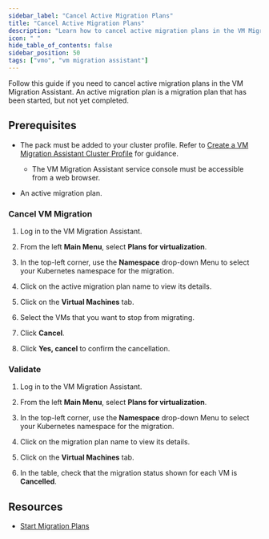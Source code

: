 ```yaml
---
sidebar_label: "Cancel Active Migration Plans"
title: "Cancel Active Migration Plans"
description: "Learn how to cancel active migration plans in the VM Migration Assistant"
icon: " "
hide_table_of_contents: false
sidebar_position: 50
tags: ["vmo", "vm migration assistant"]
---
```


Follow this guide if you need to cancel active migration plans in the VM Migration Assistant. An active migration plan
is a migration plan that has been started, but not yet completed.

## Prerequisites

<!--prettier-ignore-->
- The <VersionedLink text="Virtual Machine Migration Assistant" url="/integrations/packs/?pack=vm-migration-assistant-pack"/> pack must be added to your cluster profile. Refer to [Create a VM Migration Assistant Cluster Profile](./create-vm-migration-assistant-profile.md) for guidance.
  - The VM Migration Assistant service console must be accessible from a web browser.

- An active migration plan.

### Cancel VM Migration

1. Log in to the VM Migration Assistant.

2. From the left **Main Menu**, select **Plans for virtualization**.

3. In the top-left corner, use the **Namespace** drop-down Menu to select your Kubernetes namespace for the migration.

4. Click on the active migration plan name to view its details.

5. Click on the **Virtual Machines** tab.

6. Select the VMs that you want to stop from migrating.

7. Click **Cancel**.

8. Click **Yes, cancel** to confirm the cancellation.

### Validate

1. Log in to the VM Migration Assistant.

2. From the left **Main Menu**, select **Plans for virtualization**.

3. In the top-left corner, use the **Namespace** drop-down Menu to select your Kubernetes namespace for the migration.

4. Click on the migration plan name to view its details.

5. Click on the **Virtual Machines** tab.

6. In the table, check that the migration status shown for each VM is **Cancelled**.

## Resources

- [Start Migration Plans](./start-migration-plans.md)
